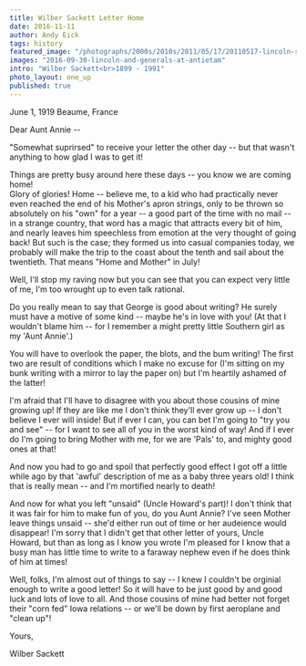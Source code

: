 ```yaml
---
title: Wilber Sackett Letter Home
date: 2016-11-11
author: Andy Eick
tags: history
featured_image: "/photographs/2000s/2010s/2011/05/17/20110517-lincoln-sackett-antietam-0001.jpg"
images: "2016-09-30-lincoln-and-generals-at-antietam"
intro: "Wilber Sackett<br>1899 - 1991"
photo_layout: one_up
published: true
---
```

June 1, 1919
Beaume, France

Dear Aunt Annie --

"Somewhat suprirsed" to receive your letter the other day -- but that wasn't 
anything to how glad I was to get it!

Things are pretty busy around here these days -- you know we are coming home!  
Glory of glories!  Home -- believe me, to a kid who had practically never even 
reached the end of his Mother's apron strings, only to be thrown so absolutely
on his "own" for a year -- a good part of the time with no mail -- in a strange
country, that word has a magic that attracts every bit of him, and nearly 
leaves him speechless from emotion at the very thought of going back!  But such
is the case; they formed us into casual companies today, we probably will make 
the trip to the coast about the tenth and sail about the twentieth.  That means
"Home and Mother" in July!

Well, I'll stop my raving now but you can see that you can expect very little 
of me, I'm too wrought up to even talk rational.

Do you really mean to say that George is good about writing? He surely must have
a motive of some kind -- maybe he's in love with you! (At that I wouldn't blame
him -- for I remember a might pretty little Southern girl as my 'Aunt Annie'.)

You will have to overlook the paper, the blots, and the bum writing! The first
two are result of conditions which I make no excuse for (I'm sitting on my 
bunk writing with a mirror to lay the paper on) but I'm heartily ashamed of the
latter!

I'm afraid that I'll have to disagree with you about those cousins of mine
growing up! If they are like me I don't think they'll ever grow up -- I don't
believe I ever will inside! But if ever I can, you can bet I'm going to "try
you and see" -- for I want to see all of you in the worst kind of way! And if
I ever do I'm going to bring Mother with me, for we are 'Pals' to, and mighty
good ones at that!

And now you had to go and spoil that perfectly good effect I got off a little
while ago by that 'awful' description of me as a baby three years old! I think
that is really mean -- and I'm mortified nearly to death!

And now for what you left "unsaid" (Uncle Howard's part)!  I don't think that
it was fair for him to make fun of you, do you Aunt Annie?  I've seen Mother 
leave things unsaid -- she'd either run out of time or her audeience would 
disappear! I'm sorry that I didn't get that other letter of yours, Uncle Howard,
but than as long as I know you wrote I'm pleased for I know that a busy man has
little time to write to a faraway nephew even if he does think of him at times!

Well, folks, I'm almost out of things to say -- I knew I couldn't be orginial 
enough to write a good letter! So it will have to be just good by and good luck
and lots of love to all. And those cousins of mine had better not forget their
"corn fed" Iowa relations -- or we'll be down by first aeroplane and "clean up"!

Yours,

Wilber Sackett
